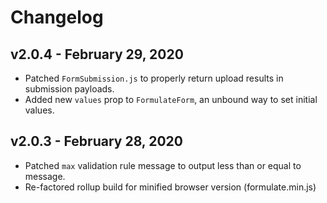 # Changelog

## v2.0.4 - February 29, 2020

- Patched `FormSubmission.js` to properly return upload results in submission payloads.
- Added new `values` prop to `FormulateForm`, an unbound way to set initial values.

## v2.0.3 - February 28, 2020

- Patched `max` validation rule message to output less than or equal to message.
- Re-factored rollup build for minified browser version (formulate.min.js)
